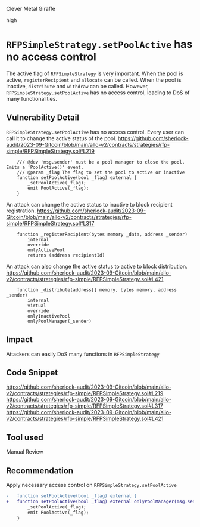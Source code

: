Clever Metal Giraffe

high

# `RFPSimpleStrategy.setPoolActive` has no access control

The active flag of `RFPSimpleStrategy` is very important. When the pool is active, `registerRecipient` and `allocate` can be called. When the pool is inactive, `distribute` and `withdraw` can be called. However, `RFPSimpleStrategy.setPoolActive` has no access control, leading to DoS of many functionalities.

## Vulnerability Detail

`RFPSimpleStrategy.setPoolActive` has no access control. Every user can call it to change the active status of the pool.
https://github.com/sherlock-audit/2023-09-Gitcoin/blob/main/allo-v2/contracts/strategies/rfp-simple/RFPSimpleStrategy.sol#L219
```solidity
    /// @dev 'msg.sender' must be a pool manager to close the pool. Emits a 'PoolActive()' event.
    /// @param _flag The flag to set the pool to active or inactive
    function setPoolActive(bool _flag) external {
        _setPoolActive(_flag);
        emit PoolActive(_flag);
    }
```

An attack can change the active status to inactive to block recipient registration.
https://github.com/sherlock-audit/2023-09-Gitcoin/blob/main/allo-v2/contracts/strategies/rfp-simple/RFPSimpleStrategy.sol#L317
```solidity
    function _registerRecipient(bytes memory _data, address _sender)
        internal
        override
        onlyActivePool
        returns (address recipientId)
```

An attack can also change the active status to active to block distribution.
https://github.com/sherlock-audit/2023-09-Gitcoin/blob/main/allo-v2/contracts/strategies/rfp-simple/RFPSimpleStrategy.sol#L421
```solidity
    function _distribute(address[] memory, bytes memory, address _sender)
        internal
        virtual
        override
        onlyInactivePool
        onlyPoolManager(_sender)
```

## Impact

Attackers can easily DoS many functions in  `RFPSimpleStrategy`

## Code Snippet

https://github.com/sherlock-audit/2023-09-Gitcoin/blob/main/allo-v2/contracts/strategies/rfp-simple/RFPSimpleStrategy.sol#L219
https://github.com/sherlock-audit/2023-09-Gitcoin/blob/main/allo-v2/contracts/strategies/rfp-simple/RFPSimpleStrategy.sol#L317
https://github.com/sherlock-audit/2023-09-Gitcoin/blob/main/allo-v2/contracts/strategies/rfp-simple/RFPSimpleStrategy.sol#L421


## Tool used

Manual Review

## Recommendation

Apply necessary access control on `RFPSimpleStrategy.setPoolActive`
```diff
-   function setPoolActive(bool _flag) external {
+   function setPoolActive(bool _flag) external onlyPoolManager(msg.sender) {
        _setPoolActive(_flag);
        emit PoolActive(_flag);
    }
```